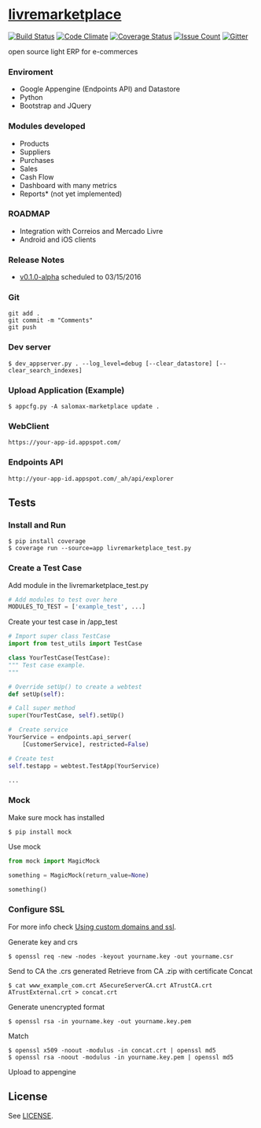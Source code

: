 # [livremarketplace](https://salomax-marketplace.appspot.com)
[![Build Status](https://travis-ci.org/salomax/livremarketplace.svg?branch=master)](https://travis-ci.org/salomax/livremarketplace)
[![Code Climate](https://codeclimate.com/github/salomax/livremarketplace/badges/gpa.svg)](https://codeclimate.com/github/salomax/livremarketplace) [![Coverage Status](https://coveralls.io/repos/github/salomax/livremarketplace/badge.svg?branch=master)](https://coveralls.io/github/salomax/livremarketplace?branch=master) [![Issue Count](https://codeclimate.com/github/salomax/livremarketplace/badges/issue_count.svg)](https://codeclimate.com/github/salomax/livremarketplace) [![Gitter](https://badges.gitter.im/salomax/livremarketplace.svg)](https://gitter.im/salomax/livremarketplace?utm_source=badge&utm_medium=badge&utm_campaign=pr-badge)

open source light ERP for e-commerces

### Enviroment

- Google Appengine (Endpoints API) and Datastore
- Python
- Bootstrap and JQuery

### Modules developed
- Products
- Suppliers
- Purchases
- Sales
- Cash Flow
- Dashboard with many metrics
- Reports* (not yet implemented)

### ROADMAP
- Integration with Correios and Mercado Livre
- Android and iOS clients

### Release Notes

- [v0.1.0-alpha](https://github.com/salomax/livremarketplace/milestones/v0.1.0-alpha) scheduled to 03/15/2016
 
### Git

	git add .
	git commit -m "Comments"
	git push

### Dev server

	$ dev_appserver.py . --log_level=debug [--clear_datastore] [--clear_search_indexes]

### Upload Application (Example)

	$ appcfg.py -A salomax-marketplace update .

### WebClient

	https://your-app-id.appspot.com/

### Endpoints API

	http://your-app-id.appspot.com/_ah/api/explorer

## Tests
  
### Install and Run

    $ pip install coverage 
    $ coverage run --source=app livremarketplace_test.py

### Create a Test Case

Add module in the livremarketplace_test.py

```python
# Add modules to test over here
MODULES_TO_TEST = ['example_test', ...]
```

Create your test case in /app_test

```python
# Import super class TestCase
import from test_utils import TestCase

class YourTestCase(TestCase):
""" Test case example.
"""

# Override setUp() to create a webtest
def setUp(self):

# Call super method
super(YourTestCase, self).setUp()

#  Create service
YourService = endpoints.api_server(
    [CustomerService], restricted=False)

# Create test
self.testapp = webtest.TestApp(YourService)    

... 
```

### Mock

Make sure mock has installed

	$ pip install mock
	
Use mock

```python
from mock import MagicMock

something = MagicMock(return_value=None)

something()
```

### Configure SSL

For more info check [Using custom domains and ssl](https://cloud.google.com/appengine/docs/python/console/using-custom-domains-and-ssl).

Generate key and crs
 
	$ openssl req -new -nodes -keyout yourname.key -out yourname.csr

Send to CA the .crs generated
Retrieve from CA .zip with certificate
Concat
	
	$ cat www_example_com.crt ASecureServerCA.crt ATrustCA.crt ATrustExternal.crt > concat.crt

Generate unencrypted format
	
	$ openssl rsa -in yourname.key -out yourname.key.pem 

Match 

	$ openssl x509 -noout -modulus -in concat.crt | openssl md5
	$ openssl rsa -noout -modulus -in yourname.key.pem | openssl md5

Upload to appengine

## License

See [LICENSE](https://github.com/salomax/livremarketplace/blob/master/LICENSE).	
